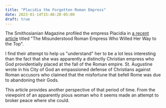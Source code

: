 ```yaml
---
title: "Placidia the Forgotten Roman Empress"
date: 2023-01-14T15:48:20-05:00
draft: true
---
```


The Smithosianian Magazine profiled the empress Placidia in [a recent article](https://www.smithsonianmag.com/history/misunderstood-roman-empress-willed-way-to-top-180981294/) titled "The Misunderstood Roman Empress Who Willed Her Way to the Top". 

I find their attempt to help us "understand" her to be a lot less interesting than the fact that she was apparently a distinctly Christian empress who God providentially placed at the fall of the Roman empire. St. Augustine wrote in his City of God an empassioned defense of Christians against Roman accusors who claimed that the misfortune that befell Rome was due to abandoning their Gods.

This article provides another perspective of that period of time. From the viewpoint of an apparently pious woman who it seems made an attempt to broker peace where she could.